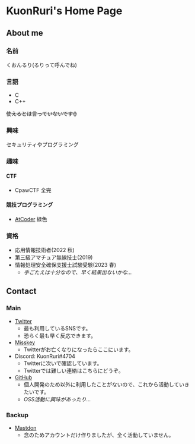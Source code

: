 # KuonRuri's Home Page  
## About me  
### 名前  
くおんるり(るりって呼んでね)  
### 言語  

- C  
- C++  

~~使えるとは言っていないです()~~  
### 興味  
セキュリティやプログラミング  
### 趣味  
#### CTF  

- CpawCTF 全完  
    
#### 競技プログラミング  

- [AtCoder](https://atcoder.jp/users/kuonruri) 緑色  
    
### 資格  

- 応用情報技術者(2022 秋)  
- 第三級アマチュア無線技士(2019)  
- 情報処理安全確保支援士試験受験(2023 春)  
  - _手ごたえは十分なので、早く結果出ないかな..._  

## Contact  
### Main  

- [Twitter](https://twitter.com/KuonRuri)  
  - 最も利用しているSNSです。  
  - 恐らく最も早く反応できます。  
- [Misskey](https://misskey.io/@KuonRuri)  
  - Twitterがお亡くなりになったらここにいます。
- Discord: KuonRuri#4704  
  - Twitterに次いで確認しています。  
  - Twitterでは難しい連絡はこちらにどうぞ。  
- [GitHub](https://github.com/KuonRuri)   
  - 個人開発のため以外に利用したことがないので、これから活動していきたいです。  
  - _OSS活動に興味があったり..._  
  
### Backup  

- [Mastdon](https://mstdn.jp/web/@KuonRuri)  
  - 念のためアカウントだけ作りましたが、全く活動していません。
